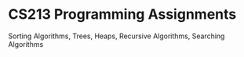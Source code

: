 # CS213 Programming Assignments

Sorting Algorithms, Trees, Heaps, Recursive Algorithms, Searching Algorithms
